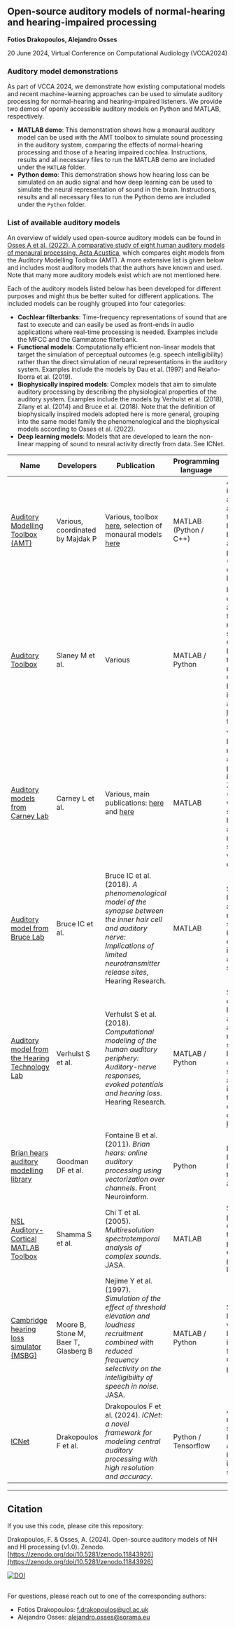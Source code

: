 ## Open-source auditory models of normal-hearing and hearing-impaired processing

**Fotios Drakopoulos, Alejandro Osses**

20 June 2024, Virtual Conference on Computational Audiology (VCCA2024)

### Auditory model demonstrations

As part of VCCA 2024, we demonstrate how existing computational models and recent machine-learning approaches can be used to simulate auditory processing for normal-hearing and hearing-impaired listeners. We provide two demos of openly accessible auditory models on Python and MATLAB, respectively. 
- **MATLAB demo**: This demonstration shows how a monaural auditory model can be used with the AMT toolbox to simulate sound processing in the auditory system, comparing the effects of normal-hearing processing and those of a hearing impaired cochlea. Instructions, results and all necessary files to run the MATLAB demo are included under the `MATLAB` folder.
- **Python demo**: This demonstration shows how hearing loss can be simulated on an audio signal and how deep learning can be used to simulate the neural representation of sound in the brain. Instructions, results and all necessary files to run the Python demo are included under the `Python` folder.

### List of available auditory models

An overview of widely used open-source auditory models can be found in [Osses A et al. (2022). A comparative study of eight human auditory models of monaural processing.
Acta Acustica](https://acta-acustica.edpsciences.org/articles/aacus/full_html/2022/01/aacus210060/aacus210060.html), which compares eight models from the Auditory Modelling Toolbox (AMT). A more extensive list is given below and includes most auditory models that the authors have known and used. Note that many more auditory models exist which are not mentioned here. 

Each of the auditory models listed below has been developed for different purposes and might thus be better suited for different applications. The included models can be roughly grouped into four categories:
- **Cochlear filterbanks**: Time-frequency representations of sound that are fast to execute and can easily be used as front-ends in audio applications where real-time processing is needed. Examples include the MFCC and the Gammatone filterbank.
- **Functional models**: Computationally efficient non-linear models that target the simulation of perceptual outcomes (e.g. speech intelligibility) rather than the direct simulation of neural representations in the auditory system. Examples include the models by Dau et al. (1997) and Relaño-Iborra et al. (2019).
- **Biophysically inspired models**: Complex models that aim to simulate auditory processing by describing the physiological properties of the auditory system. Examples include the models by Verhulst et al. (2018), Zilany et al. (2014) and Bruce et al. (2018). Note that the definition of biophysically inspired models adopted here is more general, grouping into the same model family the phenomenological and the biophysical models according to Osses et al. (2022).
- **Deep learning models**: Models that are developed to learn the non-linear mapping of sound to neural activity directly from data. See ICNet. 

| Name  | Developers | Publication | Programming language | Notes |
| --- | --- | --- | --- | --- |
|[Auditory Modelling Toolbox (AMT)](https://www.amtoolbox.org/) | Various, coordinated by Majdak P | Various, toolbox [here](https://doi.org/10.1051/aacus/2022011), selection of monaural models [here](https://doi.org/10.1051/aacus/2022008) | MATLAB (Python / C++)| A MATLAB interface for using a variety of auditory models for normal-hearing and hearing-impaired auditory processing (including some of the models listed below). | 
|[Auditory Toolbox](https://engineering.purdue.edu/~malcolm/interval/1998-010/) | Slaney M et al. | Various | MATLAB / Python | Implementations of various auditory time-frequency representations such as Gammatone and MFCC filterbanks, the Ray Meddis model and the CARFAC model. A Python implementation is also available [here](https://github.com/MalcolmSlaney/python_auditory_toolbox), with support for PyTorch and JAX. 
|[Auditory models from Carney Lab](https://www.urmc.rochester.edu/labs/carney/publications-code/auditory-models.aspx) | Carney L et al. | Various, main publications: [here](https://doi.org/10.1121/1.4837815) and [here](https://doi.org/10.1523/ENEURO.0004-15.2015) | MATLAB | Phenomenological models of the auditory periphery, including the Zilany et al. (2014) model which can simulate inner-hair-cell and auditory-nerve responses to a sound with various degrees of hearing loss. | 
|[Auditory model from Bruce Lab](https://www.ece.mcmaster.ca/~ibruce/zbcANmodel/zbcANmodel.htm) | Bruce IC et al. | Bruce IC et al. (2018). *A phenomenological model of the synapse between the inner hair cell and auditory nerve: Implications of limited neurotransmitter release sites*, Hearing Research. | MATLAB | Simulates inner-hair-cell and auditory-nerve responses to a sound, and can include loss of outer hair cells, inner hair cells or auditory synapses. | 
|[Auditory model from the Hearing Technology Lab](https://github.com/HearingTechnology/Verhulstetal2018Model) | Verhulst S et al. | Verhulst S et al. (2018). *Computational modeling of the human auditory periphery: Auditory-nerve responses, evoked potentials and hearing loss*. Hearing Research. | MATLAB / Python | Simulates cochlear, inner-hair-cell, auditory-nerve and brainstem responses to a sound, including loss of outer hair cells or auditory synapses. A faster and differentiable implementation of the model based on deep learning can be found [here](https://github.com/HearingTechnology/CoNNear_periphery).| 
|[Brian hears auditory modelling library](https://github.com/brian-team/brian2hears) | Goodman DF et al. | Fontaine B et al. (2011). *Brian hears: online auditory processing using vectorization over channels*. Front Neuroinform. | Python | Includes several linear and non-linear models of the middle ear and the cochlea.| 
|[NSL Auditory-Cortical MATLAB Toolbox](http://nsl.isr.umd.edu/downloads.html) | Shamma S et al. | Chi T et al. (2005). *Multiresolution spectrotemporal analysis of complex sounds*. JASA. | MATLAB | Simulates auditory processing at different stages of the auditory pathway, from the early auditory pathway up to the brain. | 
| [Cambridge hearing loss simulator (MSBG)](https://github.com/claritychallenge/clarity/tree/main/clarity/evaluator/msbg) | Moore B, Stone M, Baer T, Glasberg B | Nejime Y et al. (1997). *Simulation of the effect of threshold elevation and loudness recruitment combined with reduced frequency selectivity on the intelligibility of speech in noise*. JASA. | MATLAB / Python | Simulates hearing loss on the audio waveform. The Python implementation from the Clarity Challenge is provided. |
| [ICNet](https://github.com/fotisdr/ICNet) | Drakopoulos F et al. | Drakopoulos F et al. (2024). *ICNet: a novel framework for modeling central auditory processing with high resolution and accuracy*. | Python / Tensorflow | A deep learning model that simulates normal-hearing neural activity in the inferior colliculus in response to a sound input. |


----

## Citation
If you use this code, please cite this repository:

Drakopoulos, F. & Osses, A. (2024). Open-source auditory models of NH and HI processing (v1.0). Zenodo. [https://zenodo.org/doi/10.5281/zenodo.11843926](https://zenodo.org/doi/10.5281/zenodo.11843926)

[![DOI](https://zenodo.org/badge/DOI/10.5281/zenodo.11843927.svg)](https://doi.org/10.5281/zenodo.11843927)

##
For questions, please reach out to one of the corresponding authors:

* Fotios Drakopoulos: f.drakopoulos@ucl.ac.uk
* Alejandro Osses: alejandro.osses@sorama.eu
